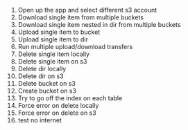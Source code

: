 1. Open up the app and select different s3 account
2. Download single item from multiple buckets
3. Download single item nested in dir from multiple buckets
4. Upload single item to bucket
5. Upload single item to dir
6. Run multiple upload/download transfers
7. Delete single item locally 
8. Delete single item on s3
9. Delete dir locally
10. Delete dir on s3
11. Delete bucket on s3
12. Create bucket on s3
13. Try to go off the index on each table
14. Force error on delete locally
15. Force error on delete on s3
16. test no internet